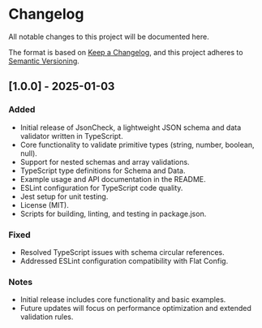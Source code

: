 # Changelog

All notable changes to this project will be documented here.

The format is based on [Keep a Changelog](https://keepachangelog.com/), and this project adheres to [Semantic Versioning](https://semver.org/).

## [1.0.0] - 2025-01-03

### Added

- Initial release of JsonCheck, a lightweight JSON schema and data validator written in TypeScript.
- Core functionality to validate primitive types (string, number, boolean, null).
- Support for nested schemas and array validations.
- TypeScript type definitions for Schema and Data.
- Example usage and API documentation in the README.
- ESLint configuration for TypeScript code quality.
- Jest setup for unit testing.
- License (MIT).
- Scripts for building, linting, and testing in package.json.

### Fixed

- Resolved TypeScript issues with schema circular references.
- Addressed ESLint configuration compatibility with Flat Config.

### Notes

- Initial release includes core functionality and basic examples.
- Future updates will focus on performance optimization and extended validation rules.
